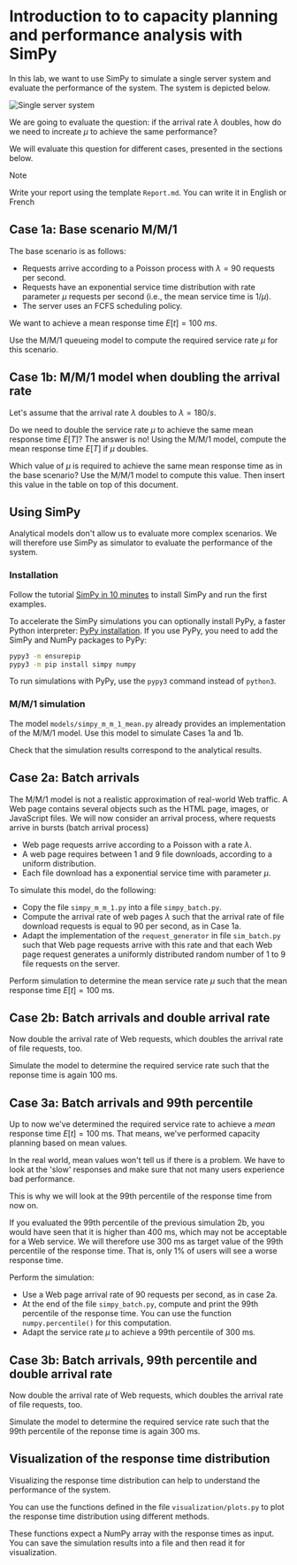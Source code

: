 Introduction to to capacity planning and performance analysis with SimPy
========================================================================


In this lab, we want to use SimPy to simulate a single server system and evaluate the performance of the system. The system is depicted below.

![Single server system](images/queue.svg)

We are going to evaluate the question: if the arrival rate $\lambda$ doubles, how do we need to increate $\mu$ to achieve the same performance?

We will evaluate this question for different cases, presented in the sections below.

> [!NOTE]
> Write your report using the template `Report.md`. You can write it in English or French


Case 1a: Base scenario M/M/1
----------------------------

The base scenario is as follows:

- Requests arrive according to a Poisson process with $\lambda = 90$ requests per second.
- Requests have an exponential service time distribution with rate parameter $\mu$ requests per second (i.e., the mean service time is $1/\mu$).
- The server uses an FCFS scheduling policy.

We want to achieve a mean response time $E[t] = 100\ ms$.

Use the M/M/1 queueing model to compute the required service rate $\mu$ for this scenario.



Case 1b: M/M/1 model when doubling the arrival rate
--------------------------------------------------

Let's assume that the arrival rate $\lambda$ doubles to $\lambda = 180/s$.

Do we need to double the service rate $\mu$ to achieve the same mean response time $E[T]$? The answer is no! Using the M/M/1 model, compute the mean response time $E[T]$ if $\mu$ doubles.

Which value of $\mu$ is required to achieve the same mean response time as in the base scenario? Use the M/M/1 model to compute this value. Then insert this value in the table on top of this document.



Using SimPy
-----------

Analytical models don't allow us to evaluate more complex scenarios. We will therefore use SimPy as simulator to evaluate the performance of the system.

### Installation

Follow the tutorial [SimPy in 10 minutes](https://simpy.readthedocs.io/en/latest/simpy_intro/index.html) to install SimPy and run the first examples.

To accelerate the SimPy simulations you can optionally install PyPy, a faster Python interpreter: [PyPy installation](https://doc.pypy.org/en/latest/install.html). If you use PyPy, you need to add the SimPy and NumPy packages to PyPy:

```bash
pypy3 -m ensurepip
pypy3 -m pip install simpy numpy
```

To run simulations with PyPy, use the `pypy3` command instead of `python3`.

### M/M/1 simulation

The model `models/simpy_m_m_1_mean.py` already provides an implementation of the M/M/1 model. Use this model to simulate Cases 1a and 1b. 

Check that the simulation results correspond to the analytical results.



Case 2a: Batch arrivals
-----------------------

The M/M/1 model is not a realistic approximation of real-world Web traffic. A Web page contains several objects such as the HTML page, images, or JavaScript files. We will now consider an arrival process, where requests arrive in bursts (batch arrival process)

- Web page requests arrive according to a Poisson with a rate $\lambda$.
- A web page requires between 1 and 9 file downloads, according to a uniform distribution.
- Each file download has a exponential service time with parameter $\mu$.

To simulate this model, do the following:

- Copy the file `simpy_m_m_1.py` into a file `simpy_batch.py`.
- Compute the arrival rate of web pages $\lambda$ such that the arrival rate of file download requests is equal to 90 per second, as in Case 1a.
- Adapt the implementation of the `request_generator` in file `sim_batch.py` such that Web page requests arrive with this rate and that each Web page request generates a uniformly distributed random number of 1 to 9 file requests on the server.

Perform simulation to determine the mean service rate $\mu$ such that the mean response time $E[t] = 100$ ms.



Case 2b: Batch arrivals and double arrival rate
-----------------------------------------------

Now double the arrival rate of Web requests, which doubles the arrival rate of file requests, too.

Simulate the model to determine the required service rate such that the reponse time is again 100 ms.



Case 3a: Batch arrivals and 99th percentile
-------------------------------------------

Up to now we've determined the required service rate to achieve a *mean* response time $E[t] = 100$ ms. That means, we've performed capacity planning based on mean values.

In the real world, mean values won't tell us if there is a problem. We have to look at the 'slow' responses and make sure that not many users experience bad performance.

This is why we will look at the 99th percentile of the response time from now on.

If you evaluated the 99th percentile of the previous simulation 2b, you would have seen that it is higher than 400 ms, which may not be acceptable for a Web service.
We will therefore use 300 ms as target value of the 99th percentile of the response time. That is, only 1% of users will see a worse response time.

Perform the simulation:

- Use a Web page arrival rate of 90 requests per second, as in case 2a.
- At the end of the file `simpy_batch.py`, compute and print the 99th percentile of the response time. You can use the function `numpy.percentile()` for this computation.
- Adapt the service rate $\mu$ to achieve a 99th percentile of 300 ms.



Case 3b: Batch arrivals, 99th percentile and double arrival rate
----------------------------------------------------------------

Now double the arrival rate of Web requests, which doubles the arrival rate of file requests, too.

Simulate the model to determine the required service rate such that the 99th percentile of the reponse time is again 300 ms.



Visualization of the response time distribution
----------------------------------------------

Visualizing the response time distribution can help to understand the performance of the system.

You can use the functions defined in the file `visualization/plots.py` to plot the response time distribution using different methods.

These functions expect a NumPy array with the response times as input. You can save the simulation results into a file and then read it for visualization.
